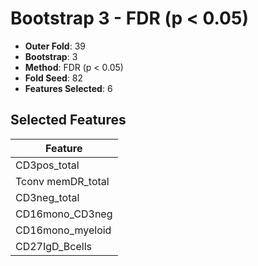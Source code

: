 # Bootstrap 3 - FDR (p < 0.05)

- **Outer Fold**: 39
- **Bootstrap**: 3
- **Method**: FDR (p < 0.05)
- **Fold Seed**: 82
- **Features Selected**: 6

## Selected Features

| Feature |
|---------|
| CD3pos_total |
| Tconv memDR_total |
| CD3neg_total |
| CD16mono_CD3neg |
| CD16mono_myeloid |
| CD27IgD_Bcells |
